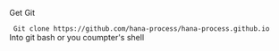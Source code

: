 Get Git

`` Git clone https://github.com/hana-process/hana-process.github.io``
 <br> Into git bash or you coumpter's shell
 
